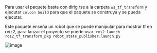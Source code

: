Para usar el paquete basta con dirigirse a la carpeta ```ws_tf_transform``` y ejecutar ```colcon build``` para que el paquete se construya y se pueda ejecutar.

Este paquete enseña un robot que se puede manipular para mostrar tf en rviz2, para lanzar el proyecto se puede usar:
```ros2 launch ros2_tf_transform_pkg robot_state_publisher.launch.py```

![image](https://github.com/user-attachments/assets/2c5c734c-a101-4fe6-ac27-77d5e5d73cd1)
